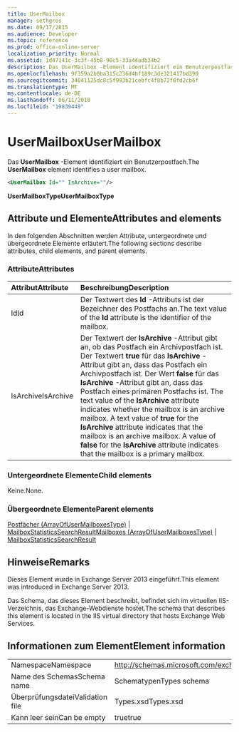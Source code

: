 ```yaml
---
title: UserMailbox
manager: sethgros
ms.date: 09/17/2015
ms.audience: Developer
ms.topic: reference
ms.prod: office-online-server
localization_priority: Normal
ms.assetid: 1d47141c-3c3f-45b8-90c5-33a44adb34b2
description: Das UserMailbox -Element identifiziert ein Benutzerpostfach.
ms.openlocfilehash: 9f359a2b0ba315c236d4bf189c3de321417bd390
ms.sourcegitcommit: 34041125dc8c5f993b21cebfc4f8b72f0fd2cb6f
ms.translationtype: MT
ms.contentlocale: de-DE
ms.lasthandoff: 06/11/2018
ms.locfileid: "19839449"
---
```

# <a name="usermailbox"></a><span data-ttu-id="13a76-103">UserMailbox</span><span class="sxs-lookup"><span data-stu-id="13a76-103">UserMailbox</span></span>

<span data-ttu-id="13a76-104">Das **UserMailbox** -Element identifiziert ein Benutzerpostfach.</span><span class="sxs-lookup"><span data-stu-id="13a76-104">The **UserMailbox** element identifies a user mailbox.</span></span> 
  
```XML
<UserMailbox Id="" IsArchive=""/>
```

 <span data-ttu-id="13a76-105">**UserMailboxType**</span><span class="sxs-lookup"><span data-stu-id="13a76-105">**UserMailboxType**</span></span>
## <a name="attributes-and-elements"></a><span data-ttu-id="13a76-106">Attribute und Elemente</span><span class="sxs-lookup"><span data-stu-id="13a76-106">Attributes and elements</span></span>

<span data-ttu-id="13a76-107">In den folgenden Abschnitten werden Attribute, untergeordnete und übergeordnete Elemente erläutert.</span><span class="sxs-lookup"><span data-stu-id="13a76-107">The following sections describe attributes, child elements, and parent elements.</span></span>
  
### <a name="attributes"></a><span data-ttu-id="13a76-108">Attribute</span><span class="sxs-lookup"><span data-stu-id="13a76-108">Attributes</span></span>

|<span data-ttu-id="13a76-109">**Attribut**</span><span class="sxs-lookup"><span data-stu-id="13a76-109">**Attribute**</span></span>|<span data-ttu-id="13a76-110">**Beschreibung**</span><span class="sxs-lookup"><span data-stu-id="13a76-110">**Description**</span></span>|
|:-----|:-----|
|<span data-ttu-id="13a76-111">Id</span><span class="sxs-lookup"><span data-stu-id="13a76-111">Id</span></span>  <br/> |<span data-ttu-id="13a76-112">Der Textwert des **Id** -Attributs ist der Bezeichner des Postfachs an.</span><span class="sxs-lookup"><span data-stu-id="13a76-112">The text value of the **Id** attribute is the identifier of the mailbox.</span></span>  <br/> |
|<span data-ttu-id="13a76-113">IsArchive</span><span class="sxs-lookup"><span data-stu-id="13a76-113">IsArchive</span></span>  <br/> |<span data-ttu-id="13a76-p101">Der Textwert der **IsArchive** -Attribut gibt an, ob das Postfach ein Archivpostfach ist. Der Textwert **true** für das **IsArchive** -Attribut gibt an, dass das Postfach ein Archivpostfach ist. Der Wert **false** für das **IsArchive** -Attribut gibt an, dass das Postfach eines primären Postfachs ist.  </span><span class="sxs-lookup"><span data-stu-id="13a76-p101">The text value of the **IsArchive** attribute indicates whether the mailbox is an archive mailbox. A text value of **true** for the **IsArchive** attribute indicates that the mailbox is an archive mailbox. A value of **false** for the **IsArchive** attribute indicates that the mailbox is a primary mailbox.  </span></span><br/> |
   
### <a name="child-elements"></a><span data-ttu-id="13a76-117">Untergeordnete Elemente</span><span class="sxs-lookup"><span data-stu-id="13a76-117">Child elements</span></span>

<span data-ttu-id="13a76-118">Keine.</span><span class="sxs-lookup"><span data-stu-id="13a76-118">None.</span></span>
  
### <a name="parent-elements"></a><span data-ttu-id="13a76-119">Übergeordnete Elemente</span><span class="sxs-lookup"><span data-stu-id="13a76-119">Parent elements</span></span>

<span data-ttu-id="13a76-120">[Postfächer (ArrayOfUserMailboxesType)](mailboxes-arrayofusermailboxestype.md) | [MailboxStatisticsSearchResult](mailboxstatisticssearchresult.md)</span><span class="sxs-lookup"><span data-stu-id="13a76-120">[Mailboxes (ArrayOfUserMailboxesType)](mailboxes-arrayofusermailboxestype.md) | [MailboxStatisticsSearchResult](mailboxstatisticssearchresult.md)</span></span>
  
## <a name="remarks"></a><span data-ttu-id="13a76-121">Hinweise</span><span class="sxs-lookup"><span data-stu-id="13a76-121">Remarks</span></span>

<span data-ttu-id="13a76-122">Dieses Element wurde in Exchange Server 2013 eingeführt.</span><span class="sxs-lookup"><span data-stu-id="13a76-122">This element was introduced in Exchange Server 2013.</span></span>
  
<span data-ttu-id="13a76-123">Das Schema, das dieses Element beschreibt, befindet sich im virtuellen IIS-Verzeichnis, das Exchange-Webdienste hostet.</span><span class="sxs-lookup"><span data-stu-id="13a76-123">The schema that describes this element is located in the IIS virtual directory that hosts Exchange Web Services.</span></span>
  
## <a name="element-information"></a><span data-ttu-id="13a76-124">Informationen zum Element</span><span class="sxs-lookup"><span data-stu-id="13a76-124">Element information</span></span>

|||
|:-----|:-----|
|<span data-ttu-id="13a76-125">Namespace</span><span class="sxs-lookup"><span data-stu-id="13a76-125">Namespace</span></span>  <br/> |http://schemas.microsoft.com/exchange/services/2006/types  <br/> |
|<span data-ttu-id="13a76-126">Name des Schemas</span><span class="sxs-lookup"><span data-stu-id="13a76-126">Schema name</span></span>  <br/> |<span data-ttu-id="13a76-127">Schematypen</span><span class="sxs-lookup"><span data-stu-id="13a76-127">Types schema</span></span>  <br/> |
|<span data-ttu-id="13a76-128">Überprüfungsdatei</span><span class="sxs-lookup"><span data-stu-id="13a76-128">Validation file</span></span>  <br/> |<span data-ttu-id="13a76-129">Types.xsd</span><span class="sxs-lookup"><span data-stu-id="13a76-129">Types.xsd</span></span>  <br/> |
|<span data-ttu-id="13a76-130">Kann leer sein</span><span class="sxs-lookup"><span data-stu-id="13a76-130">Can be empty</span></span>  <br/> |<span data-ttu-id="13a76-131">true</span><span class="sxs-lookup"><span data-stu-id="13a76-131">true</span></span>  <br/> |
   

